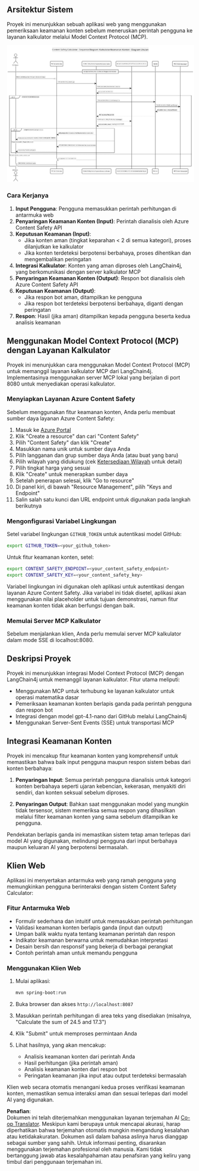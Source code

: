 <!--
CO_OP_TRANSLATOR_METADATA:
{
  "original_hash": "e5ea5e7582f70008ea9bec3b3820f20a",
  "translation_date": "2025-07-13T23:18:28+00:00",
  "source_file": "04-PracticalImplementation/samples/java/containerapp/README.md",
  "language_code": "id"
}
-->
## Arsitektur Sistem

Proyek ini menunjukkan sebuah aplikasi web yang menggunakan pemeriksaan keamanan konten sebelum meneruskan perintah pengguna ke layanan kalkulator melalui Model Context Protocol (MCP).

![Diagram Arsitektur Sistem](../../../../../../translated_images/plant.b079fed84e945b7c2978993a16163bb53f0517cfe3548d2e442ff40d619ba4b4.id.png)

### Cara Kerjanya

1. **Input Pengguna**: Pengguna memasukkan perintah perhitungan di antarmuka web  
2. **Penyaringan Keamanan Konten (Input)**: Perintah dianalisis oleh Azure Content Safety API  
3. **Keputusan Keamanan (Input)**:  
   - Jika konten aman (tingkat keparahan < 2 di semua kategori), proses dilanjutkan ke kalkulator  
   - Jika konten terdeteksi berpotensi berbahaya, proses dihentikan dan mengembalikan peringatan  
4. **Integrasi Kalkulator**: Konten yang aman diproses oleh LangChain4j, yang berkomunikasi dengan server kalkulator MCP  
5. **Penyaringan Keamanan Konten (Output)**: Respon bot dianalisis oleh Azure Content Safety API  
6. **Keputusan Keamanan (Output)**:  
   - Jika respon bot aman, ditampilkan ke pengguna  
   - Jika respon bot terdeteksi berpotensi berbahaya, diganti dengan peringatan  
7. **Respon**: Hasil (jika aman) ditampilkan kepada pengguna beserta kedua analisis keamanan

## Menggunakan Model Context Protocol (MCP) dengan Layanan Kalkulator

Proyek ini menunjukkan cara menggunakan Model Context Protocol (MCP) untuk memanggil layanan kalkulator MCP dari LangChain4j. Implementasinya menggunakan server MCP lokal yang berjalan di port 8080 untuk menyediakan operasi kalkulator.

### Menyiapkan Layanan Azure Content Safety

Sebelum menggunakan fitur keamanan konten, Anda perlu membuat sumber daya layanan Azure Content Safety:

1. Masuk ke [Azure Portal](https://portal.azure.com)  
2. Klik "Create a resource" dan cari "Content Safety"  
3. Pilih "Content Safety" dan klik "Create"  
4. Masukkan nama unik untuk sumber daya Anda  
5. Pilih langganan dan grup sumber daya Anda (atau buat yang baru)  
6. Pilih wilayah yang didukung (cek [Ketersediaan Wilayah](https://azure.microsoft.com/en-us/global-infrastructure/services/?products=cognitive-services) untuk detail)  
7. Pilih tingkat harga yang sesuai  
8. Klik "Create" untuk menerapkan sumber daya  
9. Setelah penerapan selesai, klik "Go to resource"  
10. Di panel kiri, di bawah "Resource Management", pilih "Keys and Endpoint"  
11. Salin salah satu kunci dan URL endpoint untuk digunakan pada langkah berikutnya

### Mengonfigurasi Variabel Lingkungan

Setel variabel lingkungan `GITHUB_TOKEN` untuk autentikasi model GitHub:  
```sh
export GITHUB_TOKEN=<your_github_token>
```

Untuk fitur keamanan konten, setel:  
```sh
export CONTENT_SAFETY_ENDPOINT=<your_content_safety_endpoint>
export CONTENT_SAFETY_KEY=<your_content_safety_key>
```

Variabel lingkungan ini digunakan oleh aplikasi untuk autentikasi dengan layanan Azure Content Safety. Jika variabel ini tidak disetel, aplikasi akan menggunakan nilai placeholder untuk tujuan demonstrasi, namun fitur keamanan konten tidak akan berfungsi dengan baik.

### Memulai Server MCP Kalkulator

Sebelum menjalankan klien, Anda perlu memulai server MCP kalkulator dalam mode SSE di localhost:8080.

## Deskripsi Proyek

Proyek ini menunjukkan integrasi Model Context Protocol (MCP) dengan LangChain4j untuk memanggil layanan kalkulator. Fitur utama meliputi:

- Menggunakan MCP untuk terhubung ke layanan kalkulator untuk operasi matematika dasar  
- Pemeriksaan keamanan konten berlapis ganda pada perintah pengguna dan respon bot  
- Integrasi dengan model gpt-4.1-nano dari GitHub melalui LangChain4j  
- Menggunakan Server-Sent Events (SSE) untuk transportasi MCP

## Integrasi Keamanan Konten

Proyek ini mencakup fitur keamanan konten yang komprehensif untuk memastikan bahwa baik input pengguna maupun respon sistem bebas dari konten berbahaya:

1. **Penyaringan Input**: Semua perintah pengguna dianalisis untuk kategori konten berbahaya seperti ujaran kebencian, kekerasan, menyakiti diri sendiri, dan konten seksual sebelum diproses.  

2. **Penyaringan Output**: Bahkan saat menggunakan model yang mungkin tidak tersensor, sistem memeriksa semua respon yang dihasilkan melalui filter keamanan konten yang sama sebelum ditampilkan ke pengguna.

Pendekatan berlapis ganda ini memastikan sistem tetap aman terlepas dari model AI yang digunakan, melindungi pengguna dari input berbahaya maupun keluaran AI yang berpotensi bermasalah.

## Klien Web

Aplikasi ini menyertakan antarmuka web yang ramah pengguna yang memungkinkan pengguna berinteraksi dengan sistem Content Safety Calculator:

### Fitur Antarmuka Web

- Formulir sederhana dan intuitif untuk memasukkan perintah perhitungan  
- Validasi keamanan konten berlapis ganda (input dan output)  
- Umpan balik waktu nyata tentang keamanan perintah dan respon  
- Indikator keamanan berwarna untuk memudahkan interpretasi  
- Desain bersih dan responsif yang bekerja di berbagai perangkat  
- Contoh perintah aman untuk memandu pengguna

### Menggunakan Klien Web

1. Mulai aplikasi:  
   ```sh
   mvn spring-boot:run
   ```

2. Buka browser dan akses `http://localhost:8087`

3. Masukkan perintah perhitungan di area teks yang disediakan (misalnya, "Calculate the sum of 24.5 and 17.3")

4. Klik "Submit" untuk memproses permintaan Anda

5. Lihat hasilnya, yang akan mencakup:  
   - Analisis keamanan konten dari perintah Anda  
   - Hasil perhitungan (jika perintah aman)  
   - Analisis keamanan konten dari respon bot  
   - Peringatan keamanan jika input atau output terdeteksi bermasalah

Klien web secara otomatis menangani kedua proses verifikasi keamanan konten, memastikan semua interaksi aman dan sesuai terlepas dari model AI yang digunakan.

**Penafian**:  
Dokumen ini telah diterjemahkan menggunakan layanan terjemahan AI [Co-op Translator](https://github.com/Azure/co-op-translator). Meskipun kami berupaya untuk mencapai akurasi, harap diperhatikan bahwa terjemahan otomatis mungkin mengandung kesalahan atau ketidakakuratan. Dokumen asli dalam bahasa aslinya harus dianggap sebagai sumber yang sahih. Untuk informasi penting, disarankan menggunakan terjemahan profesional oleh manusia. Kami tidak bertanggung jawab atas kesalahpahaman atau penafsiran yang keliru yang timbul dari penggunaan terjemahan ini.